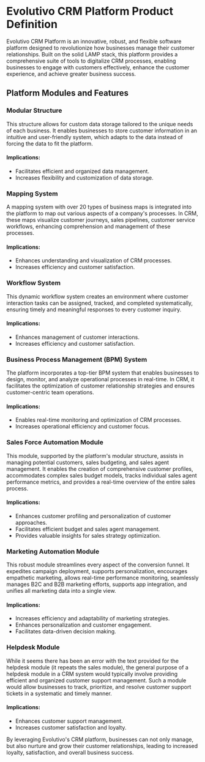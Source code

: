 # Evolutivo CRM Platform Product Definition

Evolutivo CRM Platform is an innovative, robust, and flexible software platform designed to revolutionize how businesses manage their customer relationships. Built on the solid LAMP stack, this platform provides a comprehensive suite of tools to digitalize CRM processes, enabling businesses to engage with customers effectively, enhance the customer experience, and achieve greater business success.

## Platform Modules and Features

### Modular Structure
This structure allows for custom data storage tailored to the unique needs of each business. It enables businesses to store customer information in an intuitive and user-friendly system, which adapts to the data instead of forcing the data to fit the platform.

#### Implications:
- Facilitates efficient and organized data management.
- Increases flexibility and customization of data storage.

### Mapping System
A mapping system with over 20 types of business maps is integrated into the platform to map out various aspects of a company's processes. In CRM, these maps visualize customer journeys, sales pipelines, customer service workflows, enhancing comprehension and management of these processes.

#### Implications:
- Enhances understanding and visualization of CRM processes.
- Increases efficiency and customer satisfaction.

### Workflow System
This dynamic workflow system creates an environment where customer interaction tasks can be assigned, tracked, and completed systematically, ensuring timely and meaningful responses to every customer inquiry.

#### Implications:
- Enhances management of customer interactions.
- Increases efficiency and customer satisfaction.

### Business Process Management (BPM) System
The platform incorporates a top-tier BPM system that enables businesses to design, monitor, and analyze operational processes in real-time. In CRM, it facilitates the optimization of customer relationship strategies and ensures customer-centric team operations.

#### Implications:
- Enables real-time monitoring and optimization of CRM processes.
- Increases operational efficiency and customer focus.

### Sales Force Automation Module
This module, supported by the platform's modular structure, assists in managing potential customers, sales budgeting, and sales agent management. It enables the creation of comprehensive customer profiles, accommodates complex sales budget models, tracks individual sales agent performance metrics, and provides a real-time overview of the entire sales process.

#### Implications:
- Enhances customer profiling and personalization of customer approaches.
- Facilitates efficient budget and sales agent management.
- Provides valuable insights for sales strategy optimization.

### Marketing Automation Module
This robust module streamlines every aspect of the conversion funnel. It expedites campaign deployment, supports personalization, encourages empathetic marketing, allows real-time performance monitoring, seamlessly manages B2C and B2B marketing efforts, supports app integration, and unifies all marketing data into a single view.

#### Implications:
- Increases efficiency and adaptability of marketing strategies.
- Enhances personalization and customer engagement.
- Facilitates data-driven decision making.

### Helpdesk Module
While it seems there has been an error with the text provided for the helpdesk module (it repeats the sales module), the general purpose of a helpdesk module in a CRM system would typically involve providing efficient and organized customer support management. Such a module would allow businesses to track, prioritize, and resolve customer support tickets in a systematic and timely manner.

#### Implications:
- Enhances customer support management.
- Increases customer satisfaction and loyalty.

By leveraging Evolutivo's CRM platform, businesses can not only manage, but also nurture and grow their customer relationships, leading to increased loyalty, satisfaction, and overall business success.